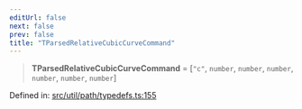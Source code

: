 ```yaml
---
editUrl: false
next: false
prev: false
title: "TParsedRelativeCubicCurveCommand"
---
```


> **TParsedRelativeCubicCurveCommand** = \[`"c"`, `number`, `number`, `number`, `number`, `number`, `number`\]

Defined in: [src/util/path/typedefs.ts:155](https://github.com/fabricjs/fabric.js/blob/b4f67b1cfd353d0e2763b168e07bce6b67895452/src/util/path/typedefs.ts#L155)
